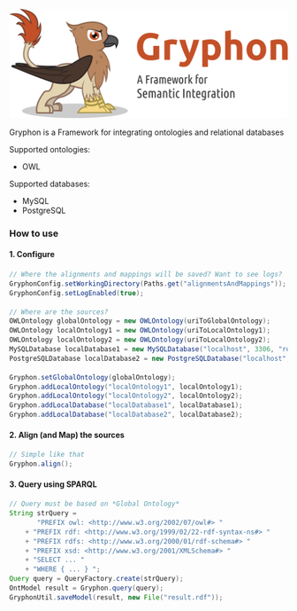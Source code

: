 ![](https://github.com/adrielcafe/GryphonFramework/raw/master/gryphon.png)

Gryphon is a Framework for integrating ontologies and relational databases

Supported ontologies:
* OWL

Supported databases: 
* MySQL
* PostgreSQL

### How to use

#### 1. Configure
```java
// Where the alignments and mappings will be saved? Want to see logs?
GryphonConfig.setWorkingDirectory(Paths.get("alignmentsAndMappings"));
GryphonConfig.setLogEnabled(true); 

// Where are the sources?
OWLOntology globalOntology = new OWLOntology(uriToGlobalOntology); 
OWLOntology localOntology1 = new OWLOntology(uriToLocalOntology1); 
OWLOntology localOntology2 = new OWLOntology(uriToLocalOntology2);
MySQLDatabase localDatabase1 = new MySQLDatabase("localhost", 3306, "root", "", "localDatabase1"); 
PostgreSQLDatabase localDatabase2 = new PostgreSQLDatabase("localhost", 3306, "root", "", "localDatabase2"); 

Gryphon.setGlobalOntology(globalOntology); 
Gryphon.addLocalOntology("localOntology1", localOntology1);
Gryphon.addLocalOntology("localOntology2", localOntology2);
Gryphon.addLocalDatabase("localDatabase1", localDatabase1);
Gryphon.addLocalDatabase("localDatabase2", localDatabase2);
```

#### 2. Align (and Map) the sources
```java
// Simple like that
Gryphon.align();
```

#### 3. Query using SPARQL
```java
// Query must be based on *Global Ontology*
String strQuery = 
       "PREFIX owl: <http://www.w3.org/2002/07/owl#> "
	+ "PREFIX rdf: <http://www.w3.org/1999/02/22-rdf-syntax-ns#> "
	+ "PREFIX rdfs: <http://www.w3.org/2000/01/rdf-schema#> "
	+ "PREFIX xsd: <http://www.w3.org/2001/XMLSchema#> "
	+ "SELECT ... "
	+ "WHERE { ... } "; 
Query query = QueryFactory.create(strQuery);
OntModel result = Gryphon.query(query);
GryphonUtil.saveModel(result, new File("result.rdf"));
```